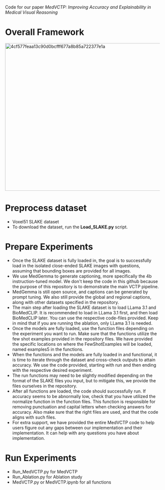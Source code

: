 Code for our paper *MedVCTP: Improving Accuracy and Explainability in Medical Visual Reasoning* 

# **Overall Framework**

<img width="719" height="480" alt="4cf577feaa13c90d0bcfff677a8b85a722377e1a" src="https://github.com/user-attachments/assets/5b6fe8f8-bdfa-4a56-9b3f-d4ae650de71c" />

# **Preprocess dataset**

* Voxel51 SLAKE dataset
* To download the dataset, run the **Load_SLAKE.py** script.

# **Prepare Experiments**

* Once the SLAKE dataset is fully loaded in, the goal is to successfully load in the isolated close-ended SLAKE images with questions, assuming that bounding boxes are provided for all images.
* We use MedGemma to generate captioning, more specifically the 4b instruction-tuned model. We don't keep the code in this github because the purpose of this repository is to demonstrate the main VCTP pipeline.
* MedGemma is still open source, and captions can be generated by prompt tuning. We also still provide the global and regional captions, along with other datasets specified in the repository. 
* The main step after loading the SLAKE dataset is to load LLama 3.1 and BioMedCLIP. It is recommended to load in LLama 3.1 first, and then load BioMedCLIP later. You can use the respective code-files provided. Keep in mind that if you are running the ablation, only LLama 3.1 is needed. 
* Once the models are fully loaded, use the function files depending on the experiment you want to run. Make sure that the functions utilize the few shot examples provided in the repository files. We have provided the specific locations on where the FewShotExamples will be loaded, named examples5 in the functions.
* When the functions and the models are fully loaded in and functional, it is time to iterate through the dataset and cross-check outputs to attain accuracy. We use the code provided, starting with run and then ending with the respective desired experiment.
* The run functions may need to be slightly modified depending on the format of the SLAKE files you input, but to mitigate this, we provide the files ourselves in the repository.
* After all functions are loaded, the code should successfully run. If accuracy seems to be abnormally low, check that you have utilized the normalize function in the function files. This function is responsible for removing punctuation and capital letters when checking answers for accuracy. Also make sure that the right files are used, and that the code aligns with such files.
* For extra support, we have provided the entire MedVCTP code to help users figure out any gaps between our implementation and their implementation. It can help with any questions you have about implementation.


# **Run Experiments**

* Run_MedVCTP.py for MedVCTP
* Run_Ablation.py for Ablation study
* MedVCTP.py or MedVCTP.ipynb for all functions
